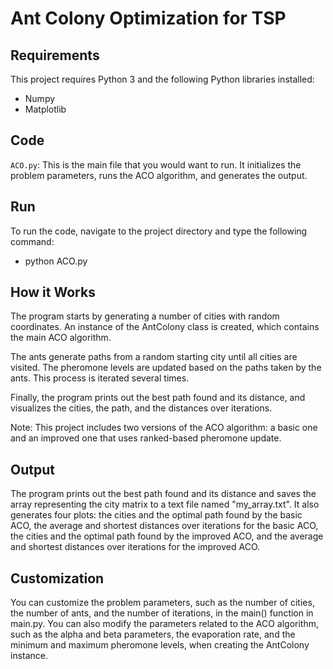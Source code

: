 # Ant Colony Optimization for TSP

## Requirements
This project requires Python 3 and the following Python libraries installed:
- Numpy
- Matplotlib

## Code
`ACO.py`: This is the main file that you would want to run. It initializes the problem parameters, runs the ACO algorithm, and generates the output.

## Run
To run the code, navigate to the project directory and type the following command:
- python ACO.py

## How it Works
The program starts by generating a number of cities with random coordinates. An instance of the AntColony class is created, which contains the main ACO algorithm.

The ants generate paths from a random starting city until all cities are visited. The pheromone levels are updated based on the paths taken by the ants. This process is iterated several times.

Finally, the program prints out the best path found and its distance, and visualizes the cities, the path, and the distances over iterations.

Note: This project includes two versions of the ACO algorithm: a basic one and an improved one that uses ranked-based pheromone update.

## Output
The program prints out the best path found and its distance and saves the array representing the city matrix to a text file named "my_array.txt". It also generates four plots: the cities and the optimal path found by the basic ACO, the average and shortest distances over iterations for the basic ACO, the cities and the optimal path found by the improved ACO, and the average and shortest distances over iterations for the improved ACO.

## Customization
You can customize the problem parameters, such as the number of cities, the number of ants, and the number of iterations, in the main() function in main.py. You can also modify the parameters related to the ACO algorithm, such as the alpha and beta parameters, the evaporation rate, and the minimum and maximum pheromone levels, when creating the AntColony instance.
